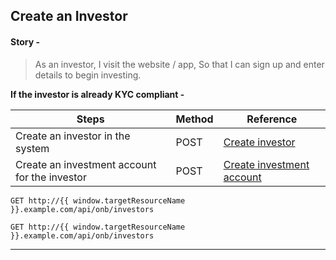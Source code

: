 ## Create an Investor

#### Story -
> As an investor, I visit the website / app, So that I can sign up and enter details to begin investing.

**If the investor is already KYC compliant -**

|     Steps    |     Method       |    Reference    |
|--------------|------------------|-----------------|
| Create an investor in the system | POST | [Create investor](https://fintechprimitives.com/api/#post-create-investor) |
| Create an investment account for the investor | POST | [Create investment account](https://fintechprimitives.com/api/#post-create-investment-account) |


`GET http://{{ window.targetResourceName }}.example.com/api/onb/investors`

<pre><code>GET http://{{ window.targetResourceName }}.example.com/api/onb/investors</code></pre>

--------------------------------------------------------------------------------
<script>
  let urlParams = new URLSearchParams(window.location.search);
  window.targetResourceName = urlParams.get('target-res');
</script>
